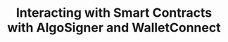 ---
title: "Interacting with Smart Contracts with AlgoSigner and WalletConnect"
description: "Learn how to interact with smart contracts on the Algorand blockchain from a user perspective. How to use AlgoSigner and WalletConnect to create interfaces users can use to sign transactions quickly without using any code or tools. This guide provides a quick intro of smart contracts, AlgoSigner and WalletConnect, and shows how to use either of them to interact with smart contracts."
type: "tutorial"
category: "DappRadar,Algorand Components,Smart Contract"
difficulty: "Intermediate"
summary: "Use AlgoSigner and WalletConnect to interact with smart contracts"
file_path: ""
image: "https://assets-global.website-files.com/5e39e095596498a8b9624af1/5ffca6e3e0d8ad9231cc2af6_Portfolio-course---final.png"
link: "https://dappradar.com/blog/interacting-with-smart-contracts-with-algosigner-and-walletconnect"
status: "open"
---